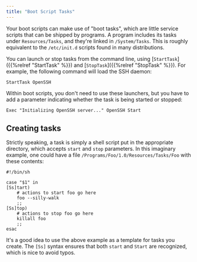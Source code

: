 ```yaml
---
title: "Boot Script Tasks"
---
```


Your boot scripts can make use of "boot tasks", which are little service scripts
that can be shipped by programs. A program includes its tasks under
`Resources/Tasks`, and they're linked in `/System/Tasks`. This is roughly
equivalent to the `/etc/init.d` scripts found in many distributions.

You can launch or stop tasks from the command line, using
[`StartTask`]({{%relref "StartTask" %}}) and [`StopTask`]({{%relref "StopTask" %}}).
For example, the following command will load the SSH daemon:

```fish
StartTask OpenSSH
```

Within boot scripts, you don't need to use these launchers, but you have to add
a parameter indicating whether the task is being started or stopped:

```fish
Exec "Initializing OpenSSH server..." OpenSSH Start
```

## Creating tasks

Strictly speaking, a task is simply a shell script put in the appropriate
directory, which accepts `start` and `stop` parameters. In this imaginary
example, one could have a file `/Programs/Foo/1.0/Resources/Tasks/Foo` with
these contents:

```fish
#!/bin/sh

case "$1" in
[Ss]tart)
    # actions to start foo go here
    foo --silly-walk
    ;;
[Ss]top)
    # actions to stop foo go here
    killall foo
    ;;
esac
```

It's a good idea to use the above example as a template for tasks you create.
The `[Ss]` syntax ensures that both `start` and `Start` are recognized, which is
nice to avoid typos.
